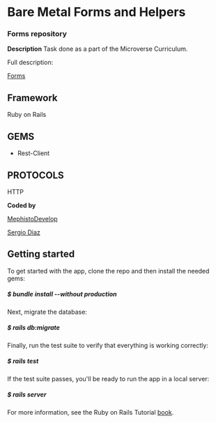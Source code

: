 # Bare Metal Forms and Helpers

### Forms repository

**Description** 
Task done as a part of the Microverse Curriculum.

Full description:

[Forms](https://www.theodinproject.com/courses/ruby-on-rails/lessons/forms)


## Framework

Ruby on Rails

## GEMS

* Rest-Client

## PROTOCOLS
HTTP

**Coded by**

[MephistoDevelop](https://www.github.com/mephistodevelop)

[Sergio Diaz](https://www.github.com/serdg0)

## Getting started
To get started with the app, clone the repo and then install the needed gems:

##### $ bundle install --without production

Next, migrate the database:

##### $ rails db:migrate

Finally, run the test suite to verify that everything is working correctly:

##### $ rails test

If the test suite passes, you'll be ready to run the app in a local server:

##### $ rails server

For more information, see the Ruby on Rails Tutorial [book](https://www.railstutorial.org/book/).
